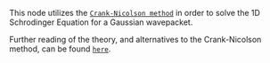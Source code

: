 This node utilizes the [`Crank-Nicolson method`](https://en.wikipedia.org/wiki/Crank%E2%80%93Nicolson_method) in order to solve the 1D Schrodinger Equation for a Gaussian wavepacket.

Further reading of the theory, and alternatives to the Crank-Nicolson method, can be found [`here`](http://staff.ustc.edu.cn/~zqj/posts/Numerical_TDSE/#fn:cranknicolson).
